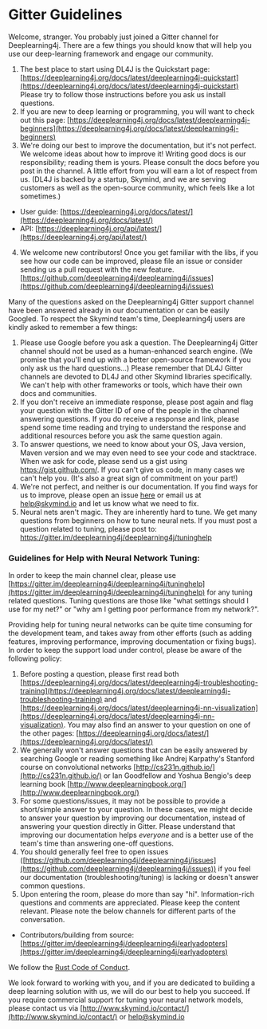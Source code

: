 # Gitter Guidelines

Welcome, stranger. You probably just joined a Gitter channel for Deeplearning4j. There are a few things you should know that will help you use our deep-learning framework and engage our community.

1. The best place to start using DL4J is the Quickstart page: [https://deeplearning4j.org/docs/latest/deeplearning4j-quickstart](https://deeplearning4j.org/docs/latest/deeplearning4j-quickstart) Please try to follow those instructions before you ask us install questions.
2. If you are new to deep learning or programming, you will want to check out this page: [https://deeplearning4j.org/docs/latest/deeplearning4j-beginners](https://deeplearning4j.org/docs/latest/deeplearning4j-beginners)
3. We're doing our best to improve the documentation, but it's not perfect. We welcome ideas about how to improve it! Writing good docs is our responsibility; reading them is yours. Please consult the docs before you post in the channel. A little effort from you will earn a lot of respect from us. (DL4J is backed by a startup, Skymind, and we are serving customers as well as the open-source community, which feels like a lot sometimes.)
 * User guide: [https://deeplearning4j.org/docs/latest/](https://deeplearning4j.org/docs/latest/)
 * API: [https://deeplearning4j.org/api/latest/](https://deeplearning4j.org/api/latest/)
4. We welcome new contributors! Once you get familiar with the libs, if you see how our code can be improved, please file an issue or consider sending us a pull request with the new feature. [https://github.com/deeplearning4j/deeplearning4j/issues](https://github.com/deeplearning4j/deeplearning4j/issues)

Many of the questions asked on the Deeplearning4j Gitter support channel have been answered already in our documentation or can be easily Googled. To respect the Skymind team's time, Deeplearning4j users are kindly asked to remember a few things:

1. Please use Google before you ask a question. The Deeplearning4j Gitter channel should not be used as a human-enhanced search engine. (We promise that you'll end up with a better open-source framework if you only ask us the hard questions...) Please remember that DL4J Gitter channels are devoted to DL4J and other Skymind libraries specifically. We can't help with other frameworks or tools, which have their own docs and communities.
2. If you don't receive an immediate response, please post again and flag your question with the Gitter ID of one of the people in the channel answering questions. If you do receive a response and link, please spend some time reading and trying to understand the response and additional resources before you ask the same question again. 
3. To answer questions, we need to know about your OS, Java version, Maven version and we may even need to see your code and stacktrace. When we ask for code, please send us a gist using https://gist.github.com/. If you can't give us code, in many cases we can't help you. (It's also a great sign of commitment on your part!)
4. We're not perfect, and neither is our documentation. If you find ways for us to improve, please open an issue [here](https://github.com/deeplearning4j/deeplearning4j/issues) or email us at help@skymind.io and let us know what we need to fix. 
5. Neural nets aren't magic. They are inherently hard to tune. We get many questions from beginners on how to tune neural nets. If you must post a question related to tuning, please post to: https://gitter.im/deeplearning4j/deeplearning4j/tuninghelp

### Guidelines for Help with Neural Network Tuning:

In order to keep the main channel clear, please use [https://gitter.im/deeplearning4j/deeplearning4j/tuninghelp](https://gitter.im/deeplearning4j/deeplearning4j/tuninghelp) for any tuning related questions. Tuning questions are those like "what settings should I use for my net?" or "why am I getting poor performance from my network?".
 
Providing help for tuning neural networks can be quite time consuming for the development team, and takes away from other efforts (such as adding features, improving performance, improving documentation or fixing bugs). In order to keep the support load under control, please be aware of the following policy:

1. Before posting a question, please first read both [https://deeplearning4j.org/docs/latest/deeplearning4j-troubleshooting-training](https://deeplearning4j.org/docs/latest/deeplearning4j-troubleshooting-training) and [https://deeplearning4j.org/docs/latest/deeplearning4j-nn-visualization](https://deeplearning4j.org/docs/latest/deeplearning4j-nn-visualization). You may also find an answer to your question on one of the other pages: [https://deeplearning4j.org/docs/latest/](https://deeplearning4j.org/docs/latest/)
2. We generally won't answer questions that can be easily answered by searching Google or reading something like Andrej Karpathy's Stanford course on convolutional networks [http://cs231n.github.io/](http://cs231n.github.io/) or Ian Goodfellow and Yoshua Bengio's deep learning book [http://www.deeplearningbook.org/](http://www.deeplearningbook.org/)
3. For some questions/issues, it may not be possible to provide a short/simple answer to your question. In these cases, we might decide to answer your question by improving our documentation, instead of answering your question directly in Gitter. Please understand that improving our documentation helps *everyone* and is a better use of the team's time than answering one-off questions.
4. You should generally feel free to open issues ([https://github.com/deeplearning4j/deeplearning4j/issues](https://github.com/deeplearning4j/deeplearning4j/issues)) if you feel our documentation (troubleshooting/tuning) is lacking or doesn't answer common questions.
5. Upon entering the room, please do more than say "hi". Information-rich questions and comments are appreciated. Please keep the content relevant. Please note the below channels for different parts of the conversation.
 * Contributors/building from source: [https://gitter.im/deeplearning4j/deeplearning4j/earlyadopters](https://gitter.im/deeplearning4j/deeplearning4j/earlyadopters)

We follow the [Rust Code of Conduct](http://www.rust-lang.org/conduct.html).

We look forward to working with you, and if you are dedicated to building a deep learning solution with us, we will do our best to help you succeed. If you require commercial support for tuning your neural network models, please contact us via [http://www.skymind.io/contact/](http://www.skymind.io/contact/) or help@skymind.io
